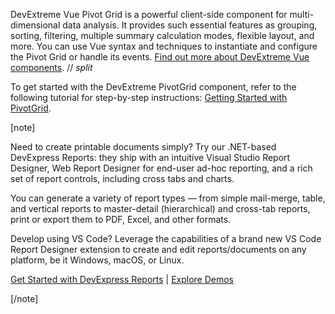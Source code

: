 DevExtreme Vue Pivot Grid is&nbsp;a&nbsp;powerful client-side component for multi-dimensional data analysis. It&nbsp;provides such essential features as&nbsp;grouping, sorting, filtering, multiple summary calculation modes, flexible layout, and more. You can use Vue syntax and techniques to&nbsp;instantiate and configure the Pivot Grid or&nbsp;handle its events. [Find out more about DevExtreme Vue components](/Documentation/Guide/Vue_Components/DevExtreme_Vue_Components/).
// _split_

To get started with the DevExtreme PivotGrid component, refer to the following tutorial for step-by-step instructions: [Getting Started with PivotGrid](/Documentation/Guide/UI_Components/PivotGrid/Getting_Started_with_PivotGrid/).

[note]

Need to create printable documents simply? Try our .NET-based DevExpress Reports: they ship with an intuitive Visual Studio Report Designer, Web Report Designer for end-user ad-hoc reporting, and a rich set of report controls, including cross tabs and charts.

You can generate a variety of report types — from simple mail-merge, table, and vertical reports to master-detail (hierarchical) and cross-tab reports, print or export them to PDF, Excel, and other formats.

Develop using VS Code? Leverage the capabilities of a brand new VS Code Report Designer extension to create and edit reports/documents on any platform, be it Windows, macOS, or Linux.

[Get Started with DevExpress Reports](https://docs.devexpress.com/XtraReports/9814/web-reporting) | [Explore Demos](https://www.devexpress.com/Support/Demos/#reporting)

[/note]